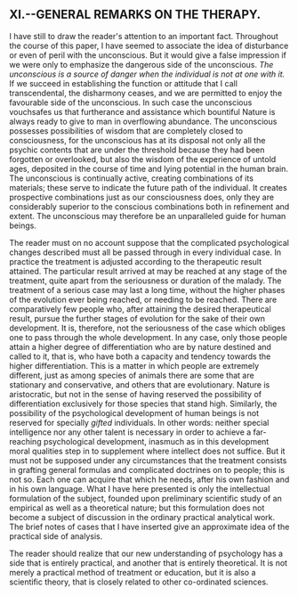 ## XI.--GENERAL REMARKS ON THE THERAPY.

I have still to draw the reader's attention to an important fact.
Throughout the course of this paper, I have seemed to associate the
idea of disturbance or even of peril with the unconscious. But it would
give a false impression if we were only to emphasize the dangerous side
of the unconscious. _The unconscious is a source of danger when the
individual is not at one with it._ If we succeed in establishing the
function or attitude that I call transcendental, the disharmony ceases,
and we are permitted to enjoy the favourable side of the unconscious. In
such case the unconscious vouchsafes us that furtherance and assistance
which bountiful Nature is always ready to give to man in overflowing
abundance. The unconscious possesses possibilities of wisdom that are
completely closed to consciousness, for the unconscious has at its
disposal not only all the psychic contents that are under the threshold
because they had been forgotten or overlooked, but also the wisdom of
the experience of untold ages, deposited in the course of time and lying
potential in the human brain. The unconscious is continually active,
creating combinations of its materials; these serve to indicate the
future path of the individual. It creates prospective combinations just
as our consciousness does, only they are considerably superior to the
conscious combinations both in refinement and extent. The unconscious
may therefore be an unparalleled guide for human beings.

The reader must on no account suppose that the complicated psychological
changes described must all be passed through in every individual case.
In practice the treatment is adjusted according to the therapeutic
result attained. The particular result arrived at may be reached
at any stage of the treatment, quite apart from the seriousness or
duration of the malady. The treatment of a serious case may last a long
time, without the higher phases of the evolution ever being reached,
or needing to be reached. There are comparatively few people who,
after attaining the desired therapeutical result, pursue the further
stages of evolution for the sake of their own development. It is,
therefore, not the seriousness of the case which obliges one to pass
through the whole development. In any case, only those people attain
a higher degree of differentiation who are by nature destined and
called to it, that is, who have both a capacity and tendency towards
the higher differentiation. This is a matter in which people are
extremely different, just as among species of animals there are some
that are stationary and conservative, and others that are evolutionary.
Nature is aristocratic, but not in the sense of having reserved the
possibility of differentiation exclusively for those species that stand
high. Similarly, the possibility of the psychological development of
human beings is not reserved for specially _gifted_ individuals. In
other words: neither special intelligence nor any other talent is
necessary in order to achieve a far-reaching psychological development,
inasmuch as in this development moral qualities step in to supplement
where intellect does not suffice. But it must not be supposed under
any circumstances that the treatment consists in grafting general
formulas and complicated doctrines on to people; this is not so. Each
one can acquire that which he needs, after his own fashion and in his
own language. What I have here presented is only the intellectual
formulation of the subject, founded upon preliminary scientific study of
an empirical as well as a theoretical nature; but this formulation does
not become a subject of discussion in the ordinary practical analytical
work. The brief notes of cases that I have inserted give an approximate
idea of the practical side of analysis.

The reader should realize that our new understanding of psychology
has a side that is entirely practical, and another that is entirely
theoretical. It is not merely a practical method of treatment or
education, but it is also a scientific theory, that is closely related
to other co-ordinated sciences.



